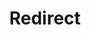 ﻿---
layout: src/layouts/Redirect.astro
title: Redirect
redirect: https://octopus.com/docs/administration/upgrading/guide/index
pubDate:  2023-01-01
navSearch: false
navSitemap: false
navMenu: false
---
